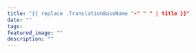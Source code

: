 ```yaml
---
title: "{{ replace .TranslationBaseName "-" " " | title }}"
date: ""
tags: 
featured_image: ""
description: ""
---
```

